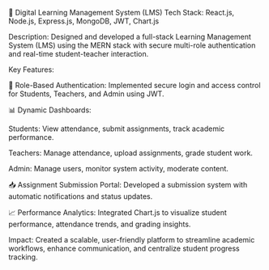 📘 Digital Learning Management System (LMS)
Tech Stack: React.js, Node.js, Express.js, MongoDB, JWT, Chart.js

Description:
Designed and developed a full-stack Learning Management System (LMS) using the MERN stack with secure multi-role authentication and real-time student-teacher interaction.

Key Features:

🔐 Role-Based Authentication: Implemented secure login and access control for Students, Teachers, and Admin using JWT.

📊 Dynamic Dashboards:

Students: View attendance, submit assignments, track academic performance.

Teachers: Manage attendance, upload assignments, grade student work.

Admin: Manage users, monitor system activity, moderate content.

📥 Assignment Submission Portal: Developed a submission system with automatic notifications and status updates.

📈 Performance Analytics: Integrated Chart.js to visualize student performance, attendance trends, and grading insights.

Impact:
Created a scalable, user-friendly platform to streamline academic workflows, enhance communication, and centralize student progress tracking.
